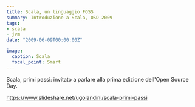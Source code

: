 ```yaml
---
title: Scala, un linguaggio FOSS
summary: Introduzione a Scala, OSD 2009
tags:
- scala
- jvm
date: "2009-06-09T00:00:00Z"

image:
  caption: Scala
  focal_point: Smart
---
```


Scala, primi passi: invitato a parlare alla prima edizione dell'Open Source Day.

https://www.slideshare.net/ugolandini/scala-primi-passi

